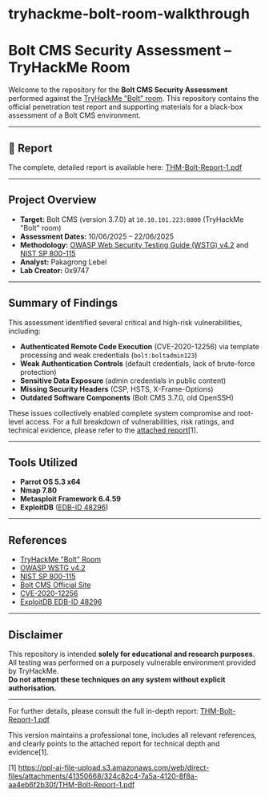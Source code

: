 # tryhackme-bolt-room-walkthrough

# Bolt CMS Security Assessment – TryHackMe Room

Welcome to the repository for the **Bolt CMS Security Assessment** performed against the [TryHackMe "Bolt" room](https://tryhackme.com/room/bolt). This repository contains the official penetration test report and supporting materials for a black-box assessment of a Bolt CMS environment.

---

## 📄 Report

The complete, detailed report is available here: [THM-Bolt-Report-1.pdf](./THM-Bolt-Report-1.pdf)

---

## Project Overview

- **Target:** Bolt CMS (version 3.7.0) at `10.10.101.223:8000` (TryHackMe "Bolt" room)
- **Assessment Dates:** 10/06/2025 – 22/06/2025
- **Methodology:** [OWASP Web Security Testing Guide (WSTG) v4.2](https://owasp.org/www-project-web-security-testing-guide/) and [NIST SP 800-115](https://csrc.nist.gov/publications/detail/sp/800-115/final)
- **Analyst:** Pakagrong Lebel
- **Lab Creator:** 0x9747

---

## Summary of Findings

This assessment identified several critical and high-risk vulnerabilities, including:

- **Authenticated Remote Code Execution** (CVE-2020-12256) via template processing and weak credentials (`bolt:boltadmin123`)
- **Weak Authentication Controls** (default credentials, lack of brute-force protection)
- **Sensitive Data Exposure** (admin credentials in public content)
- **Missing Security Headers** (CSP, HSTS, X-Frame-Options)
- **Outdated Software Components** (Bolt CMS 3.7.0, old OpenSSH)

These issues collectively enabled complete system compromise and root-level access. For a full breakdown of vulnerabilities, risk ratings, and technical evidence, please refer to the [attached report](./THM-Bolt-Report-1.pdf)[1].

---

## Tools Utilized

- **Parrot OS 5.3 x64**
- **Nmap 7.80**
- **Metasploit Framework 6.4.59**
- **ExploitDB** ([EDB-ID 48296](https://www.exploit-db.com/exploits/48296))

---

## References

- [TryHackMe "Bolt" Room](https://tryhackme.com/room/bolt)
- [OWASP WSTG v4.2](https://owasp.org/www-project-web-security-testing-guide/)
- [NIST SP 800-115](https://csrc.nist.gov/publications/detail/sp/800-115/final)
- [Bolt CMS Official Site](https://bolt.cm/)
- [CVE-2020-12256](https://nvd.nist.gov/vuln/detail/CVE-2020-12256)
- [ExploitDB EDB-ID 48296](https://www.exploit-db.com/exploits/48296)

---

## Disclaimer

This repository is intended **solely for educational and research purposes**. All testing was performed on a purposely vulnerable environment provided by TryHackMe.  
**Do not attempt these techniques on any system without explicit authorisation.**

---

For further details, please consult the full in-depth report: [THM-Bolt-Report-1.pdf](./THM-Bolt-Report-1.pdf)

This version maintains a professional tone, includes all relevant references, and clearly points to the attached report for technical depth and evidence[1].

[1] https://ppl-ai-file-upload.s3.amazonaws.com/web/direct-files/attachments/41350668/324c82c4-7a5a-4120-8f8a-aa4eb6f2b30f/THM-Bolt-Report-1.pdf
